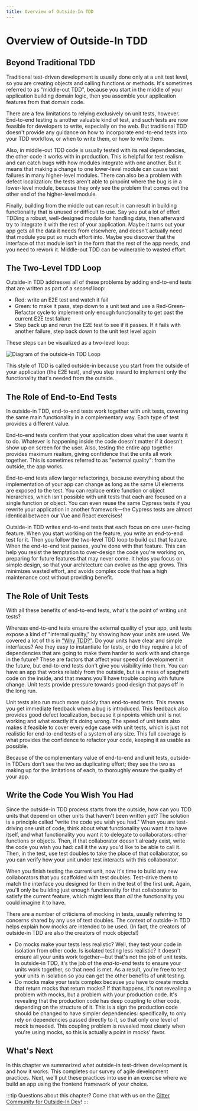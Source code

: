```yaml
---
title: Overview of Outside-In TDD
---
```


# Overview of Outside-In TDD

## Beyond Traditional TDD
Traditional test-driven development is usually done only at a unit test level, so you are creating objects and calling functions or methods. It's sometimes referred to as "middle-out TDD", because you start in the middle of your application building domain logic, then you assemble your application features from that domain code.

There are a few limitations to relying exclusively on unit tests, however. End-to-end testing is another valuable kind of test, and such tests are now feasible for developers to write, especially on the web. But traditional TDD doesn't provide any guidance on how to incorporate end-to-end tests into your TDD workflow, or when to write them, or how to write them.

Also, in middle-out TDD code is usually tested with its real dependencies, the other code it works with in production. This is helpful for test realism and can catch bugs with how modules integrate with one another. But it means that making a change to one lower-level module can cause test failures in many higher-level modules. There can also be a problem with defect localization: the tests aren't able to pinpoint where the bug is in a lower-level module, because they only see the problem that comes out the other end of the higher-level module.

Finally, building from the middle out can result in can result in building functionality that is unused or difficult to use. Say you put a lot of effort TDDing a robust, well-designed module for handling data, then afterward try to integrate it with the rest of your application. Maybe it turns out your app gets all the data it needs from elsewhere, and doesn't actually need that module you put so much effort into. Maybe you discover that the interface of that module isn't in the form that the rest of the app needs, and you need to rework it. Middle-out TDD can be vulnerable to wasted effort.

## The Two-Level TDD Loop
Outside-in TDD addresses all of these problems by adding end-to-end tests that are written as part of a *second* loop:

- Red: write an E2E test and watch it fail
- Green: to make it pass, step down to a unit test and use a Red-Green-Refactor cycle to implement only enough functionality to get past the current E2E test failure
- Step back up and rerun the E2E test to see if it passes. If it fails with another failure, step back down to the unit test level again

These steps can be visualized as a two-level loop:

<img src="/images/loop-e2e.png" alt="Diagram of the outside-in TDD Loop" class="centered" />

This style of TDD is called outside-in because you start from the outside of your application (the E2E test), and you step inward to implement only the functionality that's needed from the outside.

## The Role of End-to-End Tests
In outside-in TDD, end-to-end tests work together with unit tests, covering the same main functionality in a complementary way. Each type of test provides a different value.

End-to-end tests confirm that your application does what the user wants it to do. Whatever is happening inside the code doesn't matter if it doesn't show up on screen for the user. Also, testing the entire app together provides maximum realism, giving confidence that the units all work together. This is sometimes referred to as "external quality": from the outside, the app works.

End-to-end tests allow larger refactorings, because everything about the implementation of your app can change as long as the same UI elements are exposed to the test. You can replace entire function or object hierarchies, which isn't possible with unit tests that each are focused on a single function or object. You can even reuse the same Cypress tests if you rewrite your application in another framework—the Cypress tests are almost identical between our Vue and React exercises!

Outside-in TDD writes end-to-end tests that each focus on one user-facing feature. When you start working on the feature, you write an end-to-end test for it. Then you follow the two-level TDD loop to build out that feature. When the end-to-end test passes, you're done with that feature. This can help you resist the temptation to over-design the code you're working on, preparing for future features that may never come. It helps you focus on simple design, so that your architecture can evolve as the app grows. This minimizes wasted effort, and avoids complex code that has a high maintenance cost without providing benefit.

## The Role of Unit Tests
With all these benefits of end-to-end tests, what's the point of writing unit tests?

Whereas end-to-end tests ensure the external quality of your app, unit tests expose a kind of "internal quality," by showing how your units are used. We covered a lot of this in ["Why TDD?"](/why-tdd.html). Do your units have clear and simple interfaces? Are they easy to instantiate for tests, or do they require a lot of dependencies that are going to make them harder to work with and change in the future? These are factors that affect your speed of development in the future, but end-to-end tests don't give you visibility into them. You can have an app that works reliably from the outside, but is a mess of spaghetti code on the inside, and that means you'll have trouble coping with future change. Unit tests provide pressure towards good design that pays off in the long run.

Unit tests also run much more quickly than end-to-end tests. This means you get immediate feedback when a bug is introduced. This feedback also provides good defect localization, because it pinpoints which unit is not working and what exactly it's doing wrong. The speed of unit tests also makes it feasible to cover every edge case with unit tests, which is just not realistic for end-to-end tests of a system of any size. This full coverage is what provides the confidence to refactor your code, keeping it as usable as possible.

Because of the complementary value of end-to-end and unit tests, outside-in TDDers don't see the two as duplicating effort; they see the two as making up for the limitations of each, to thoroughly ensure the quality of your app.

## Write the Code You Wish You Had
Since the outside-in TDD process starts from the outside, how can you TDD units that depend on other units that haven't been written yet? The solution is a principle called "write the code you wish you had." When you are test-driving one unit of code, think about what functionality you want it to have itself, and what functionality you want it to delegate to collaborators: other functions or objects. Then, if that collaborator doesn't already exist, write the code you wish you had: call it the way you'd like to be able to call it. Then, in the test, use test doubles to take the place of that collaborator, so you can verify how your unit under test interacts with this collaborator.

When you finish testing the current unit, now it's time to build any new collaborators that you scaffolded with test doubles. Test-drive them to match the interface you designed for them in the test of the first unit. Again, you'll only be building just enough functionality for that collaborator to satisfy the current feature, which might less than *all* the functionality you could imagine it to have.

There are a number of criticisms of mocking in tests, usually referring to concerns shared by any use of test doubles. The context of outside-in TDD helps explain how mocks are intended to be used. (In fact, the creators of outside-in TDD are also the creators of mock objects!)

- Do mocks make your tests less realistic? Well, they test your code in isolation from other code. Is isolated testing less realistic? It doesn't ensure all your units work together—but that's not the job of unit tests. In outside-in TDD, it's the job of the *end-to-end* tests to ensure your units work together, so that need is met. As a result, you're free to test your units in isolation so you can get the other benefits of unit testing.
- Do mocks make your tests complex because you have to create mocks that return mocks that return mocks? If that happens, it's not revealing a problem with mocks, but a problem with your production code. It's revealing that the production code has deep coupling to other code, depending on the structure of it. This is a sign the production code should be changed to have simpler dependencies: specifically, to only rely on dependencies passed directly to it, so that only one level of mock is needed. This coupling problem is revealed most clearly when you're using mocks, so this is actually a point in mocks' favor.

## What's Next

In this chapter we summarized what outside-in test-driven development is and how it works. This completes our survey of agile development practices. Next, we'll put these practices into use in an exercise where we build an app using the frontend framework of your choice.

:::tip
Questions about this chapter? Come chat with us on the [Gitter Community for Outside-In Dev](https://gitter.im/outsideindev/community)!
:::
